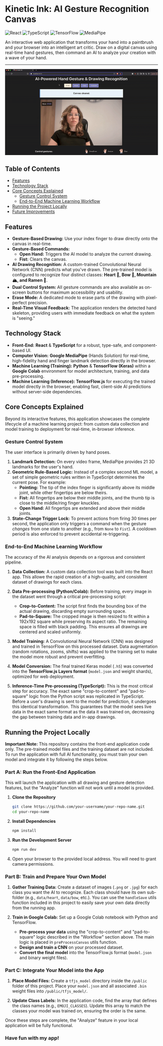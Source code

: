 # Kinetic Ink: AI Gesture Recognition Canvas

![React](https://img.shields.io/badge/React-20232A?style=for-the-badge&logo=react&logoColor=61DAFB)
![TypeScript](https://img.shields.io/badge/TypeScript-007ACC?style=for-the-badge&logo=typescript&logoColor=white)
![TensorFlow](https://img.shields.io/badge/TensorFlow.js-FF6F00?style=for-the-badge&logo=tensorflow&logoColor=white)
![MediaPipe](https://img.shields.io/badge/MediaPipe-007bff?style=for-the-badge&logo=google&logoColor=white)

An interactive web application that transforms your hand into a paintbrush and your browser into an intelligent art critic. Draw on a digital canvas using real-time hand gestures, then command an AI to analyze your creation with a wave of your hand.

---

![Kinetic Ink Demo GIF](./assets/demo.gif)

## Table of Contents

- [Features](#features)
- [Technology Stack](#technology-stack)
- [Core Concepts Explained](#core-concepts-explained)
  - [Gesture Control System](#gesture-control-system)
  - [End-to-End Machine Learning Workflow](#end-to-end-machine-learning-workflow)
- [Running the Project Locally](#running-the-project-locally)
- [Future Improvements](#future-improvements)

## Features

- **Gesture-Based Drawing:** Use your index finger to draw directly onto the canvas in real-time.
- **Gesture-Based Commands:**
  - **Open Hand:** Triggers the AI model to analyze the current drawing.
  - **Fist:** Clears the canvas.
- **AI Drawing Recognition:** A custom-trained Convolutional Neural Network (CNN) predicts what you've drawn. The pre-trained model is configured to recognize four distinct classes: **Heart 💜, Bow 🎀, Mountain 🏔, and Ramen 🍜**.
- **Dual Control System:** All gesture commands are also available as on-screen buttons for maximum accessibility and usability.
- **Erase Mode:** A dedicated mode to erase parts of the drawing with pixel-perfect precision.
- **Real-Time Visual Feedback:** The application renders the detected hand skeleton, providing users with immediate feedback on what the system is "seeing."

## Technology Stack

- **Front-End:** **React** & **TypeScript** for a robust, type-safe, and component-based UI.
- **Computer Vision:** **Google MediaPipe** (Hands Solution) for real-time, high-fidelity hand and finger landmark detection directly in the browser.
- **Machine Learning (Training):** **Python** & **TensorFlow (Keras)** within a **Google Colab** environment for model architecture, training, and data pre-processing.
- **Machine Learning (Inference):** **TensorFlow.js** for executing the trained model directly in the browser, enabling fast, client-side AI predictions without server-side dependencies.

## Core Concepts Explained

Beyond its interactive features, this application showcases the complete lifecycle of a machine learning project: from custom data collection and model training to deployment for real-time, in-browser inference.

### Gesture Control System

The user interface is primarily driven by hand poses.

1.  **Landmark Detection:** On every video frame, MediaPipe provides 21 3D landmarks for the user's hand.
2.  **Geometric Rule-Based Logic:** Instead of a complex second ML model, a set of simple geometric rules written in TypeScript determines the current pose. For example:
    - **Pointing:** The tip of the index finger is significantly above its middle joint, while other fingertips are below theirs.
    - **Fist:** All fingertips are below their middle joints, and the thumb tip is close to the middle/ring finger knuckles.
    - **Open Hand:** All fingertips are extended and above their middle joints.
3.  **State-Change Trigger Lock:** To prevent actions from firing 30 times per second, the application only triggers a command when the gesture _changes_ from one state to another (e.g., from `None` to `Fist`). A cooldown period is also enforced to prevent accidental re-triggering.

### End-to-End Machine Learning Workflow

The accuracy of the AI analysis depends on a rigorous and consistent pipeline.

1.  **Data Collection:** A custom data collection tool was built into the React app. This allowe the rapid creation of a high-quality, and consistent dataset of drawings for each class.

2.  **Data Pre-processing (Python/Colab):** Before training, every image in the dataset went through a critical pre-processing script:

    - **Crop-to-Content:** The script first finds the bounding box of the actual drawing, discarding empty surrounding space.
    - **Pad-to-Square:** The cropped image is then resized to fit within a 192x192 square while preserving its aspect ratio. The remaining space is filled with black padding. This ensures all drawings are centered and scaled uniformly.

3.  **Model Training:** A Convolutional Neural Network (CNN) was designed and trained in TensorFlow on this processed dataset. Data augmentation (random rotations, zooms, shifts) was applied to the training set to make the model more robust and prevent overfitting.

4.  **Model Conversion:** The final trained Keras model (`.h5`) was converted into the **TensorFlow.js Layers format** (`model.json` and weight shards), optimized for web deployment.

5.  **Inference-Time Pre-processing (TypeScript):** This is the most critical step for accuracy. The exact same "crop-to-content" and "pad-to-square" logic from the Python script was replicated in TypeScript. Before a user's drawing is sent to the model for prediction, it undergoes this identical transformation. This guarantees that the model sees live data in the exact same format as the data it was trained on, decreasing the gap between training data and in-app drawings.

## Running the Project Locally

**Important Note:** This repository contains the front-end application code only. The pre-trained model files and the training dataset are not included. To run the application with full AI functionality, you must train your own model and integrate it by following the steps below.

### Part A: Run the Front-End Application

This will launch the application with all drawing and gesture detection features, but the "Analyze" function will not work until a model is provided.

1.  **Clone the Repository**

    ```bash
    git clone https://github.com/your-username/your-repo-name.git
    cd your-repo-name
    ```

2.  **Install Dependencies**

    ```bash
    npm install
    ```

3.  **Run the Development Server**

    ```bash
    npm run dev
    ```

4.  Open your browser to the provided local address. You will need to grant camera permissions.

### Part B: Train and Prepare Your Own Model

1.  **Gather Training Data:** Create a dataset of images (`.png` or `.jpg`) for each class you want the AI to recognize. Each class should have its own sub-folder (e.g., `data/heart`, `data/bow`, etc.). You can use the `handleSave` utils function included in this project to easily save your own data directly from the running app.

2.  **Train in Google Colab:** Set up a Google Colab notebook with Python and TensorFlow.
    - **Pre-process your data** using the "crop-to-content" and "pad-to-square" logic described in the "Workflow" section above. The main logic is placed in `preProcessCanvas` utils function.
    - **Design and train a CNN** on your processed dataset.
    - **Convert the final model** into the TensorFlow.js format (`model.json` and binary weight files).

### Part C: Integrate Your Model into the App

1.  **Place Model Files:** Create a `tfjs_model` directory inside the `/public` folder of this project. Place your `model.json` and all associated `.bin` weight files into `/public/tfjs_model/`.

2.  **Update Class Labels:** In the application code, find the array that defines the class names (e.g., `EMOJI_CLASSES`). Update this array to match the classes your model was trained on, ensuring the order is the same.

Once these steps are complete, the "Analyze" feature in your local application will be fully functional.

### Have fun with my app!
